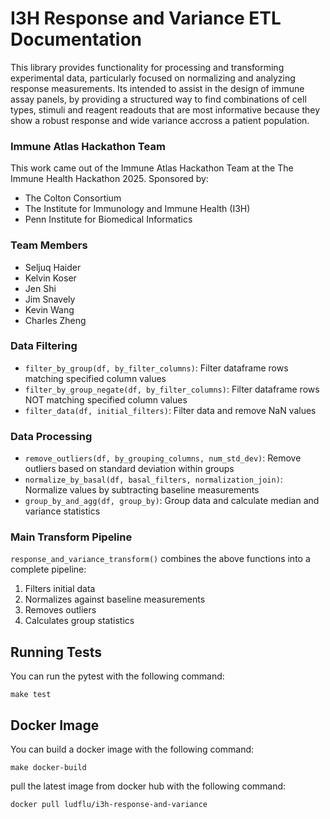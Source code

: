 # I3H Response and Variance ETL Documentation

This library provides functionality for processing and transforming experimental data, particularly focused on normalizing and analyzing response measurements.
Its intended to assist in the design of immune assay panels, by providing a structured way to find combinations of cell types, stimuli and reagent
readouts that are most informative because they show a robust response and wide variance accross a patient population.

### Immune Atlas Hackathon Team

This work came out of the Immune Atlas Hackathon Team
at the The Immune Health Hackathon 2025. Sponsored by:

- The Colton Consortium
- The Institute for Immunology and Immune Health (I3H)
- Penn Institute for Biomedical Informatics

### Team Members

- Seljuq Haider
- Kelvin Koser
- Jen Shi
- Jim Snavely
- Kevin Wang
- Charles Zheng

### Data Filtering

- `filter_by_group(df, by_filter_columns)`: Filter dataframe rows matching specified column values
- `filter_by_group_negate(df, by_filter_columns)`: Filter dataframe rows NOT matching specified column values
- `filter_data(df, initial_filters)`: Filter data and remove NaN values

### Data Processing

- `remove_outliers(df, by_grouping_columns, num_std_dev)`: Remove outliers based on standard deviation within groups
- `normalize_by_basal(df, basal_filters, normalization_join)`: Normalize values by subtracting baseline measurements
- `group_by_and_agg(df, group_by)`: Group data and calculate median and variance statistics

### Main Transform Pipeline

`response_and_variance_transform()` combines the above functions into a complete pipeline:

1. Filters initial data
2. Normalizes against baseline measurements
3. Removes outliers
4. Calculates group statistics

## Running Tests

You can run the pytest with the following command:

```
make test
```

## Docker Image

You can build a docker image with the following command:

```
make docker-build
```

pull the latest image from docker hub with the following command:

```
docker pull ludflu/i3h-response-and-variance
```
